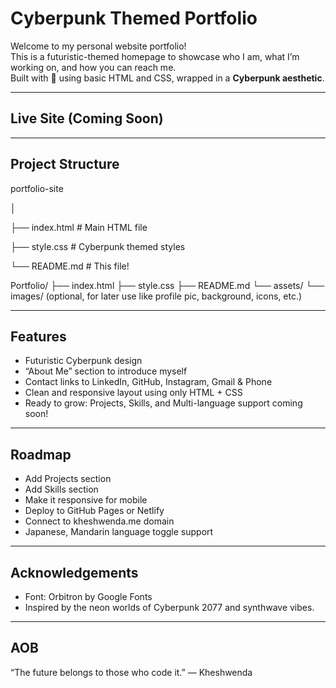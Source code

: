 # Cyberpunk Themed Portfolio

Welcome to my personal website portfolio!  
This is a futuristic-themed homepage to showcase who I am, what I’m working on, and how you can reach me.  
Built with 💜 using basic HTML and CSS, wrapped in a **Cyberpunk aesthetic**.

---

## Live Site (Coming Soon)

---

## Project Structure

portfolio-site

│

├── index.html # Main HTML file

├── style.css # Cyberpunk themed styles

└── README.md # This file!

Portfolio/
├── index.html
├── style.css
├── README.md
└── assets/
    └── images/ (optional, for later use like profile pic, background, icons, etc.)


---

## Features

- Futuristic Cyberpunk design
- “About Me” section to introduce myself
- Contact links to LinkedIn, GitHub, Instagram, Gmail & Phone
- Clean and responsive layout using only HTML + CSS
- Ready to grow: Projects, Skills, and Multi-language support coming soon!

---

## Roadmap
- Add Projects section
- Add Skills section
- Make it responsive for mobile
- Deploy to GitHub Pages or Netlify
- Connect to kheshwenda.me domain
- Japanese, Mandarin language toggle support

---

## Acknowledgements
- Font: Orbitron by Google Fonts
- Inspired by the neon worlds of Cyberpunk 2077 and synthwave vibes.

---

## AOB
“The future belongs to those who code it.” — Kheshwenda









